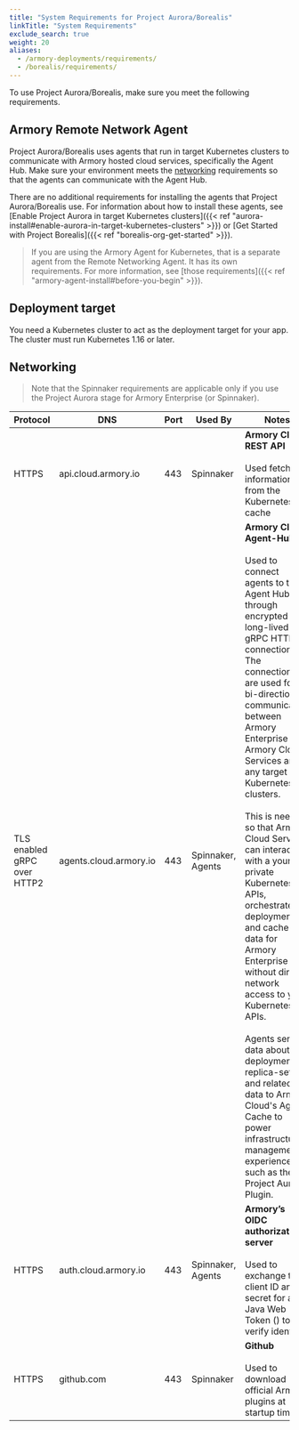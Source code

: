 ```yaml
---
title: "System Requirements for Project Aurora/Borealis"
linkTitle: "System Requirements"
exclude_search: true
weight: 20
aliases:
  - /armory-deployments/requirements/
  - /borealis/requirements/
---
```


To use Project Aurora/Borealis, make sure you meet the following requirements.

## Armory Remote Network Agent

Project Aurora/Borealis uses agents that run in target Kubernetes clusters to communicate with Armory hosted cloud services, specifically the Agent Hub. Make sure your environment meets the [networking](#networking) requirements so that the agents can communicate with the Agent Hub.

There are no additional requirements for installing the agents that Project Aurora/Borealis use. For information about how to install these agents, see [Enable Project Aurora in target Kubernetes clusters]({{< ref "aurora-install#enable-aurora-in-target-kubernetes-clusters" >}}) or [Get Started with Project Borealis]({{< ref "borealis-org-get-started" >}}).

> If you are using the Armory Agent for Kubernetes, that is a separate agent from the Remote Networking Agent. It has its own requirements. For more information, see [those requirements]({{< ref "armory-agent-install#before-you-begin" >}}).

## Deployment target

You need a Kubernetes cluster to act as the deployment target for your app. The cluster must run Kubernetes 1.16 or later.

## Networking

> Note that the Spinnaker requirements are applicable only if you use the Project Aurora stage for Armory Enterprise (or Spinnaker).

| Protocol                    | DNS                                                                    | Port | Used By           | Notes                                                                                                                                                                                                                                                                                                                                                                                                                                                                                                                                                                                                                                                                                                                     |
|-----------------------------|------------------------------------------------------------------------|------|-------------------|---------------------------------------------------------------------------------------------------------------------------------------------------------------------------------------------------------------------------------------------------------------------------------------------------------------------------------------------------------------------------------------------------------------------------------------------------------------------------------------------------------------------------------------------------------------------------------------------------------------------------------------------------------------------------------------------------------------------------|
| HTTPS                       | api.cloud.armory.io                      | 443  | Spinnaker         | **Armory Cloud REST API**<br><br>Used fetch information from the Kubernetes cache                                                                                                                                                                                                                                                                                                                                                                                                                                                                                                                                                                                                                                         |
| TLS enabled gRPC over HTTP2 | agents.cloud.armory.io                | 443  | Spinnaker, Agents | **Armory Cloud Agent-Hub**<br><br>Used to connect agents to the Agent Hub through encrypted long-lived gRPC HTTP2 connections. The connections are used for bi-directional communication between Armory Enterprise or Armory Cloud Services and any target Kubernetes clusters.<br><br>This is needed so that Armory Cloud Services can interact with a your private Kubernetes APIs, orchestrate deployments, and cache data for Armory Enterprise without direct network access to your Kubernetes APIs.<br><br>Agents send data about deployments, replica-sets, and related data to Armory Cloud's Agent Cache to power infrastructure management experiences, such as the Project Aurora Plugin. |
| HTTPS                       | auth.cloud.armory.io                    | 443  | Spinnaker, Agents | **Armory’s OIDC authorization server**<br><br>Used to exchange the client ID and secret for a Java Web Token () to verify identity.                                                                                                                                                                                                                                                                                                                                                                                                                                                                                                                                                                                                     |
| HTTPS                       | github.com                                        | 443  | Spinnaker         | **Github**<br><br>Used to download official Armory plugins at startup time.